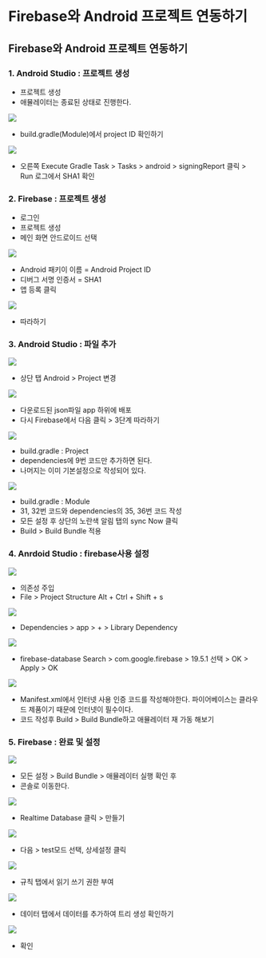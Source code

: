 # Firebase와 Android 프로젝트 연동하기

## Firebase와 Android 프로젝트 연동하기

### 1. Android Studio : 프로젝트 생성

* 프로젝트 생성
* 애뮬레이터는 종료된 상태로 진행한다.

![](../../../.gitbook/assets/1-project-id.png)

* build.gradle\(Module\)에서 project ID 확인하기

![](../../../.gitbook/assets/2-sha1.png)

* 오른쪽 Execute Gradle Task &gt; Tasks &gt; android &gt; signingReport 클릭 &gt; Run 로그에서 SHA1 확인

### 2. Firebase : 프로젝트 생성

* 로그인
* 프로젝트 생성
* 메인 화면 안드로이드 선택

![](../../../.gitbook/assets/1%20%2892%29.png)

* Android 패키이 이름 = Android Project ID
* 디버그 서명 인증서 = SHA1
* 앱 등록 클릭

![](../../../.gitbook/assets/2%20%2872%29.png)

* 따라하기 

### 3. Android Studio : 파일 추가

![](../../../.gitbook/assets/3%20%2854%29.png)

* 상단 탭 Android &gt; Project 변경

![](../../../.gitbook/assets/4-app-.png)

* 다운로드된 json파일 app 하위에 배포
* 다시 Firebase에서 다음 클릭 &gt; 3단계 따라하기

![](../../../.gitbook/assets/5-3-1-project.png)

* build.gradle : Project 
* dependencies에 9번 코드만 추가하면 된다. 
* 나머지는 이미 기본설정으로 작성되어 있다.

![](../../../.gitbook/assets/5-3-1-app.png)

* build.gradle : Module 
* 31, 32번 코드와 dependencies의 35, 36번 코드 작성
* 모든 설정 후 상단의 노란색 알림 탭의 sync Now 클릭
* Build &gt; Build Bundle 적용

### 4. Anrdoid Studio : firebase사용 설정

![](../../../.gitbook/assets/firebase-.png)

* 의존성 주입
* File &gt; Project Structure Alt + Ctrl + Shift + s

![](../../../.gitbook/assets/firebase-2.png)

* Dependencies &gt; app &gt; + &gt; Library Dependency

![](../../../.gitbook/assets/firebase-3.png)

* firebase-database Search &gt; com.google.firebase &gt; 19.5.1 선택 &gt; OK &gt; Apply &gt; OK

![](../../../.gitbook/assets/firebase-4.png)

* Manifest.xml에서 인터넷 사용 인증 코드를 작성해야한다. 파이어베이스는 클라우드 제품이기 때문에 인터넷이 필수이다.
* 코드 작성후 Build &gt; Build Bundle하고 애뮬레이터 재 가동 해보기

### 5. Firebase : 완료 및 설정

![](../../../.gitbook/assets/6%20%2821%29.png)

* 모든 설정 &gt; Build Bundle &gt; 애뮬레이터 실행 확인 후
* 콘솔로 이동한다.

![](../../../.gitbook/assets/dababase-.png)

* Realtime Database 클릭 &gt; 만들기

![](../../../.gitbook/assets/dababase-2.png)

* 다음 &gt; test모드 선택, 상세설정 클릭

![](../../../.gitbook/assets/dababase-4-.png)

* 규칙 탭에서 읽기 쓰기 권한 부여

![](../../../.gitbook/assets/dababase-5-json-+-.png)

* 데이터 탭에서 데이터를 추가하여 트리 생성 확인하기

![](../../../.gitbook/assets/dababase-5-2.png)

* 확인

